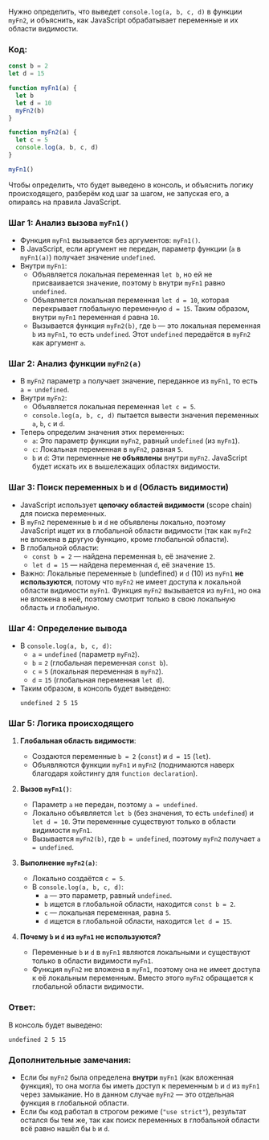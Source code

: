 Нужно определить, что выведет `console.log(a, b, c, d)` в функции `myFn2`, и объяснить, как JavaScript обрабатывает 
переменные и их области видимости.

### Код:

```javascript
const b = 2
let d = 15

function myFn1(a) {
  let b
  let d = 10
  myFn2(b)
}

function myFn2(a) {
  let c = 5
  console.log(a, b, c, d)
}

myFn1()
```

Чтобы определить, что будет выведено в консоль, и объяснить логику происходящего, разберём код шаг за шагом, не запуская 
его, а опираясь на правила JavaScript.

### Шаг 1: Анализ вызова `myFn1()`
- Функция `myFn1` вызывается без аргументов: `myFn1()`.
- В JavaScript, если аргумент не передан, параметр функции (`a` в `myFn1(a)`) получает значение `undefined`.
- Внутри `myFn1`:
  - Объявляется локальная переменная `let b`, но ей не присваивается значение, поэтому `b` внутри `myFn1` равно `undefined`.
  - Объявляется локальная переменная `let d = 10`, которая перекрывает глобальную переменную `d = 15`. Таким образом, внутри `myFn1` переменная `d` равна `10`.
  - Вызывается функция `myFn2(b)`, где `b` — это локальная переменная `b` из `myFn1`, то есть `undefined`. Этот `undefined` передаётся в `myFn2` как аргумент `a`.

### Шаг 2: Анализ функции `myFn2(a)`
- В `myFn2` параметр `a` получает значение, переданное из `myFn1`, то есть `a = undefined`.
- Внутри `myFn2`:
  - Объявляется локальная переменная `let c = 5`.
  - `console.log(a, b, c, d)` пытается вывести значения переменных `a`, `b`, `c` и `d`.
- Теперь определим значения этих переменных:
  - `a`: Это параметр функции `myFn2`, равный `undefined` (из `myFn1`).
  - `c`: Локальная переменная в `myFn2`, равная `5`.
  - `b` и `d`: Эти переменные **не объявлены** внутри `myFn2`. JavaScript будет искать их в вышележащих областях видимости.

### Шаг 3: Поиск переменных `b` и `d` (Область видимости)
- JavaScript использует **цепочку областей видимости** (scope chain) для поиска переменных.
- В `myFn2` переменные `b` и `d` не объявлены локально, поэтому JavaScript ищет их в глобальной области видимости (так как `myFn2` не вложена в другую функцию, кроме глобальной области).
- В глобальной области:
  - `const b = 2` — найдена переменная `b`, её значение `2`.
  - `let d = 15` — найдена переменная `d`, её значение `15`.
- Важно: Локальные переменные `b` (undefined) и `d` (10) из `myFn1` **не используются**, потому что `myFn2` не имеет доступа к локальной области видимости `myFn1`. Функция `myFn2` вызывается из `myFn1`, но она не вложена в неё, поэтому смотрит только в свою локальную область и глобальную.

### Шаг 4: Определение вывода
- В `console.log(a, b, c, d)`:
  - `a` = `undefined` (параметр `myFn2`).
  - `b` = `2` (глобальная переменная `const b`).
  - `c` = `5` (локальная переменная в `myFn2`).
  - `d` = `15` (глобальная переменная `let d`).
- Таким образом, в консоль будет выведено:
  ```
  undefined 2 5 15
  ```

### Шаг 5: Логика происходящего
1. **Глобальная область видимости**:
   - Создаются переменные `b = 2` (`const`) и `d = 15` (`let`).
   - Объявляются функции `myFn1` и `myFn2` (поднимаются наверх благодаря хойстингу для `function declaration`).

2. **Вызов `myFn1()`**:
   - Параметр `a` не передан, поэтому `a = undefined`.
   - Локально объявляется `let b` (без значения, то есть `undefined`) и `let d = 10`. Эти переменные существуют только в области видимости `myFn1`.
   - Вызывается `myFn2(b)`, где `b = undefined`, поэтому `myFn2` получает `a = undefined`.

3. **Выполнение `myFn2(a)`**:
   - Локально создаётся `c = 5`.
   - В `console.log(a, b, c, d)`:
     - `a` — это параметр, равный `undefined`.
     - `b` ищется в глобальной области, находится `const b = 2`.
     - `c` — локальная переменная, равна `5`.
     - `d` ищется в глобальной области, находится `let d = 15`.

4. **Почему `b` и `d` из `myFn1` не используются?**
   - Переменные `b` и `d` в `myFn1` являются локальными и существуют только в области видимости `myFn1`.
   - Функция `myFn2` не вложена в `myFn1`, поэтому она не имеет доступа к её локальным переменным. Вместо этого `myFn2` обращается к глобальной области видимости.

### Ответ:

В консоль будет выведено:
```
undefined 2 5 15
```

### Дополнительные замечания:
- Если бы `myFn2` была определена **внутри** `myFn1` (как вложенная функция), то она могла бы иметь доступ к переменным `b` и `d` из `myFn1` через замыкание. Но в данном случае `myFn2` — это отдельная функция в глобальной области.
- Если бы код работал в строгом режиме (`"use strict"`), результат остался бы тем же, так как поиск переменных в глобальной области всё равно нашёл бы `b` и `d`.